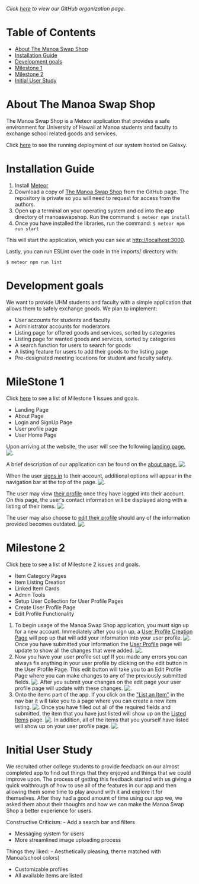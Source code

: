 *Click [here](https://github.com/manoaswapshop) to view our GitHub organization page.*
# Table of Contents

* [About The Manoa Swap Shop](#about-the-manoa-swap-shop)
* [Installation Guide](#installation-guide)
* [Development goals](#development-goals)
* [Milestone 1](#milestone-1)
* [Milestone 2](#milestone-2)
* [Initial User Study](#initial-user-study)


# About The Manoa Swap Shop

The Manoa Swap Shop is a Meteor application that provides a safe environment for University of Hawaii at Manoa students and faculty to exchange school related goods and services.

Click [here](http://themanoaswapshop.meteorapp.com/#/) to see the running deployment of our system hosted on Galaxy.

# Installation Guide

1. Install [Meteor](https://www.meteor.com/install)
2. Download a copy of [The Manoa Swap Shop](https://github.com/manoaswapshop/swapshop_source) from the GitHub page.  The repository is private so you will need to request for access from the authors.
3. Open up a terminal on your operating system and cd into the app directory of manoaswapshop.  Run the command:
`$ meteor npm install`
4. Once you have installed the libraries, run the command:
`$ meteor npm run start`


This will start the application, which you can see at [http://localhost:3000](http://localhost:3000/).

Lastly, you can run ESLint over the code in the imports/ directory with:

`$ meteor npm run lint`



# Development goals

We want to provide UHM students and faculty with a simple application that allows them to safely exchange goods.  We plan to implement:

* User accounts for students and faculty
* Administrator accounts for moderators
* Listing page for offered goods and services, sorted by categories
* Listing page for wanted goods and services, sorted by categories
* A search function for users to search for goods
* A listing feature for users to add their goods to the listing page
* Pre-designated meeting locations for student and faculty safety.


# MileStone 1

Click [here](https://github.com/manoaswapshop/swapshop_source/projects/1) to see a list of Milestone 1 issues and goals.
* Landing Page
* About Page
* Login and SignUp Page
* User profile page
* User Home Page 

Upon arriving at the website, the user will see the following
[landing page.](http://themanoaswapshop.meteorapp.com/#/)
![.](images/swapshoplanding_galaxy.png)

A brief description of our application can be found on the [about page.](http://themanoaswapshop.meteorapp.com/#/about)
![.](images/swapshopabout_galaxy.png)

When the user [signs in](http://themanoaswapshop.meteorapp.com/#/) to their account, additional options will appear in the navigation bar at the top of the page.
![.](images/LogInPageMockUp.png)

The user may view [their profile](http://themanoaswapshop.meteorapp.com/#/userprofile) once they have logged into their account.  On this page, the user's contact information will be displayed along with a listing of their items.
![.](images/UserProfilePageMockUp.png)

The user may also choose to [edit their profile](http://themanoaswapshop.meteorapp.com/#/editprofile) should any of the information provided becomes outdated.
![.](images/EditUserProfileMockUp.png)


# Milestone 2
Click [here](https://github.com/manoaswapshop/swapshop_source/projects/2) to see a list of Milestone 2 issues and goals.
* Item Category Pages
* Item Listing Creation
* Linked Item Cards
* Admin Tools
* Setup User Collection for User Profile Pages
* Create User Profile Page
* Edit Profile Functionality

1. To begin usage of the Manoa Swap Shop application, you must sign up for a new account. Immediately after you sign up, a [User Profile Creation Page](http://themanoaswapshop.meteorapp.com/#/create) will pop up that will add your information into your user profile.
![.](images/M2UserProfileCreationPage.png)
Once you have submitted your information the [User Profile](http://themanoaswapshop.meteorapp.com/#/userprofile) page will update to show all the changes that were added.
![.](images/M2UserProfilePage.png)
2. Now you have your user profile set up! If you made any errors you can always fix anything in your user profile by clicking on the edit button in the User Profile Page. This edit button will take you to an Edit Profile Page where you can make changes to any of the previously submitted fields.
![.](images/M2EditProfilePage.png)
After you submit your changes on the edit page your user profile page will update with these changes.
![.](images/M2EditedProfilePage.png)
3. Onto the items part of the app. If you click on the ["List an Item"](http://themanoaswapshop.meteorapp.com/#/add) in the nav bar it will take you to a page where you can create a new item listing.
![.](images/M2ListItemPage.png)
Once you have filled out all of the required fields and submitted, the item that you have just listed will show up on the [Listed Items](http://themanoaswapshop.meteorapp.com/#/list) page.
![.](images/M2ListedItemsPage.png)
In addition, all of the items that you yourself have listed will show up on your user profile page.
![.](images/M2UserProfileItemsList.png)

# Initial User Study

We recruited other college students to provide feedback on our almost completed app to find out things that they enjoyed and things that we could improve upon. The process of getting this feedback started with us giving a quick walthrough of how to use all of the features in our app and then allowing them some time to play around with it and explore it for themselves. After they had a good amount of time using our app we, we asked them about their thoughts and how we can make the Manoa Swap Shop a better experience for users. 

Constructive Criticism: - Add a search bar and filters
- Messaging system for users
- More streamlined image uploading process

Things they liked: - Aesthetically pleasing, theme matched with Manoa(school colors)
- Customizable profiles
- All available items are listed
